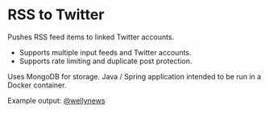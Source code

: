 # RSS to Twitter

Pushes RSS feed items to linked Twitter accounts.

- Supports multiple input feeds and Twitter accounts.
- Supports rate limiting and duplicate post protection.

Uses MongoDB for storage.
Java / Spring application intended to be run in a Docker container.

Example output: [@wellynews](https://twitter.com/wellynews)

